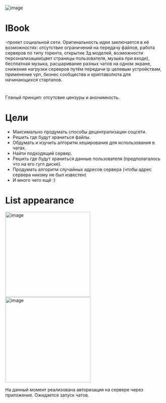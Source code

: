![image](https://user-images.githubusercontent.com/84613812/147426474-85751a47-9f96-41ce-b5c7-028277be2d97.png)

# IBook
-проект социальной сети. Оригинальность идеи заключается в её возможностях: отсутствие ограничений на передачу файлов, работа серверов по типу торента, открытие 3д моделей, возможности персонализации(цвет страницы пользователя, музыка при входе), бесплатная музыка, расшаривание разных чатов на одном экране, снижение нагрузки серверов путём передачи ip целевым устройствам, применение vpn, бизнес сообщества и криптаволюта для начинающихся стартапов.
#
Гланый принцип: отсутсвие цензуры и анонимность.
# Цели
- Максимально продумать способы децентрализации соцсети.
- Решить где будут храниться файлы.
- Обдумать и изучить алгоритм хеширования для использования в чатах.
- Найти подходящий сервер.
- Решить где будут храниться данные пользователя (предполагалось что на его гугл диске).
- Продумать алгоритм случайных адресов сервера (чтобы адрес сервера никому не был известен)
- И много чего ещё :)
# List appearance
<img width="270" alt="image" src="https://user-images.githubusercontent.com/84613812/154726277-ba7b67cd-b5e9-47ed-b7e4-8449da393d4c.png">                               <img width="271" alt="image" src="https://user-images.githubusercontent.com/84613812/154726335-95ac6f91-f077-4bba-ab3b-34d7e311a1a5.png">

На данный момент реализована авторизация на сервере через приложение.
Ожидается запуск чатов.
